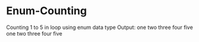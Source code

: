 # Enum-Counting
Counting 1 to 5 in loop using enum data type
Output:
one
two
three
four
five
one
two
three
four
five
